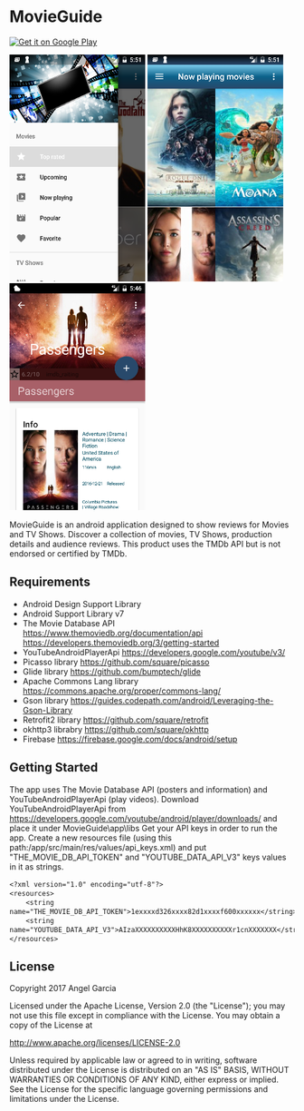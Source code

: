 # MovieGuide

<a href='https://play.google.com/store/apps/details?id=com.xengar.android.movieguide'><img alt='Get it on Google Play' src='https://play.google.com/intl/en_us/badges/images/generic/en_badge_web_generic.png' height=90px/></a>

![alt tag](https://github.com/an-garcia/MovieGuide/blob/master/readmeImages/Screenshot_1484265087.png)
![alt tag](https://github.com/an-garcia/MovieGuide/blob/master/readmeImages/Screenshot_1484265101.png)
![alt tag](https://github.com/an-garcia/MovieGuide/blob/master/readmeImages/Screenshot_1484437598.png)

MovieGuide is an android application designed to show reviews for Movies and TV Shows.
Discover a collection of movies, TV Shows, production details and audience reviews.
This product uses the TMDb API but is not endorsed or certified by TMDb.


## Requirements
- Android Design Support Library
- Android Support Library v7
- The Movie Database API  https://www.themoviedb.org/documentation/api https://developers.themoviedb.org/3/getting-started
- YouTubeAndroidPlayerApi  https://developers.google.com/youtube/v3/
- Picasso library https://github.com/square/picasso
- Glide library https://github.com/bumptech/glide
- Apache Commons Lang library https://commons.apache.org/proper/commons-lang/
- Gson library https://guides.codepath.com/android/Leveraging-the-Gson-Library
- Retrofit2 library https://github.com/square/retrofit
- okhttp3 librabry https://github.com/square/okhttp
- Firebase https://firebase.google.com/docs/android/setup

## Getting Started
The app uses The Movie Database API (posters and information) and YouTubeAndroidPlayerApi (play videos).
Download YouTubeAndroidPlayerApi from https://developers.google.com/youtube/android/player/downloads/ and place it under MovieGuide\app\libs
Get your API keys in order to run the app.
Create a new resources file (using this path:/app/src/main/res/values/api_keys.xml) and put "THE_MOVIE_DB_API_TOKEN" and "YOUTUBE_DATA_API_V3" keys values in it as strings.
```
<?xml version="1.0" encoding="utf-8"?>
<resources>
    <string name="THE_MOVIE_DB_API_TOKEN">1exxxxd326xxxx82d1xxxxf600xxxxxx</string>
    <string name="YOUTUBE_DATA_API_V3">AIzaXXXXXXXXXXHhK8XXXXXXXXXXr1cnXXXXXXX</string>
</resources>
```

## License

Copyright 2017 Angel Garcia

Licensed under the Apache License, Version 2.0 (the "License"); you may not use this file except in compliance with the License. You may obtain a copy of the License at

http://www.apache.org/licenses/LICENSE-2.0

Unless required by applicable law or agreed to in writing, software distributed under the License is distributed on an "AS IS" BASIS, WITHOUT WARRANTIES OR CONDITIONS OF ANY KIND, either express or implied. See the License for the specific language governing permissions and limitations under the License.


